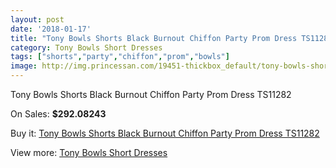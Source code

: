 ```yaml
---
layout: post
date: '2018-01-17'
title: "Tony Bowls Shorts Black Burnout Chiffon Party Prom Dress TS11282"
category: Tony Bowls Short Dresses
tags: ["shorts","party","chiffon","prom","bowls"]
image: http://img.princessan.com/19451-thickbox_default/tony-bowls-shorts-black-burnout-chiffon-party-prom-dress-ts11282.jpg
---
```

Tony Bowls Shorts Black Burnout Chiffon Party Prom Dress TS11282

On Sales: **$292.08243**
<a href="https://www.princessan.com/en/tony-bowls-short-dresses/8735-tony-bowls-shorts-black-burnout-chiffon-party-prom-dress-ts11282.html"><amp-img layout="responsive" width="600" height="600" src="//img.princessan.com/19451-thickbox_default/tony-bowls-shorts-black-burnout-chiffon-party-prom-dress-ts11282.jpg" alt="Tony Bowls Shorts Black Burnout Chiffon Party Prom Dress TS11282 0" /></a>
<a href="https://www.princessan.com/en/tony-bowls-short-dresses/8735-tony-bowls-shorts-black-burnout-chiffon-party-prom-dress-ts11282.html"><amp-img layout="responsive" width="600" height="600" src="//img.princessan.com/19454-thickbox_default/tony-bowls-shorts-black-burnout-chiffon-party-prom-dress-ts11282.jpg" alt="Tony Bowls Shorts Black Burnout Chiffon Party Prom Dress TS11282 1" /></a>
<a href="https://www.princessan.com/en/tony-bowls-short-dresses/8735-tony-bowls-shorts-black-burnout-chiffon-party-prom-dress-ts11282.html"><amp-img layout="responsive" width="600" height="600" src="//img.princessan.com/19453-thickbox_default/tony-bowls-shorts-black-burnout-chiffon-party-prom-dress-ts11282.jpg" alt="Tony Bowls Shorts Black Burnout Chiffon Party Prom Dress TS11282 2" /></a>
<a href="https://www.princessan.com/en/tony-bowls-short-dresses/8735-tony-bowls-shorts-black-burnout-chiffon-party-prom-dress-ts11282.html"><amp-img layout="responsive" width="600" height="600" src="//img.princessan.com/19452-thickbox_default/tony-bowls-shorts-black-burnout-chiffon-party-prom-dress-ts11282.jpg" alt="Tony Bowls Shorts Black Burnout Chiffon Party Prom Dress TS11282 3" /></a>

Buy it: [Tony Bowls Shorts Black Burnout Chiffon Party Prom Dress TS11282](https://www.princessan.com/en/tony-bowls-short-dresses/8735-tony-bowls-shorts-black-burnout-chiffon-party-prom-dress-ts11282.html "Tony Bowls Shorts Black Burnout Chiffon Party Prom Dress TS11282")

View more: [Tony Bowls Short Dresses](https://www.princessan.com/en/70-tony-bowls-short-dresses "Tony Bowls Short Dresses")